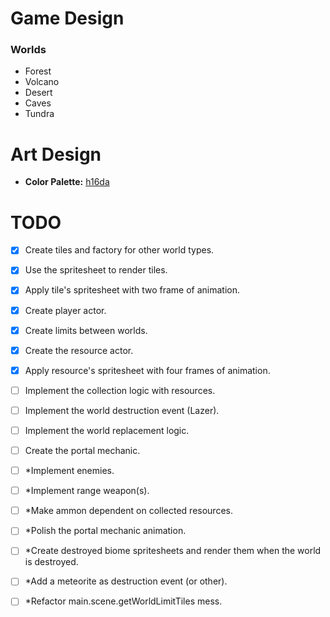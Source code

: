 # Game Design

### Worlds

- Forest
- Volcano
- Desert
- Caves
- Tundra

# Art Design

- **Color Palette:** [h16da](https://lospec.com/palette-list/h16da)

# TODO

- [x] Create tiles and factory for other world types.
- [x] Use the spritesheet to render tiles.
- [x] Apply tile's spritesheet with two frame of animation.

- [x] Create player actor.

- [x] Create limits between worlds.

- [x] Create the resource actor.
- [x] Apply resource's spritesheet with four frames of animation.
- [ ] Implement the collection logic with resources.

- [ ] Implement the world destruction event (Lazer).
- [ ] Implement the world replacement logic.

- [ ] Create the portal mechanic.

- [ ] \*Implement enemies.
- [ ] \*Implement range weapon(s).
- [ ] \*Make ammon dependent on collected resources.

- [ ] \*Polish the portal mechanic animation.

- [ ] \*Create destroyed biome spritesheets and render them when the world is destroyed.

- [ ] \*Add a meteorite as destruction event (or other).

- [ ] \*Refactor main.scene.getWorldLimitTiles mess.
